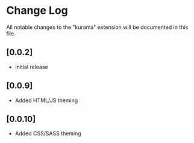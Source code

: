 # Change Log
All notable changes to the "kurama" extension will be documented in this file.

## [0.0.2]
- Initial release

## [0.0.9]
- Added HTML/JS theming

## [0.0.10]
- Added CSS/SASS theming
